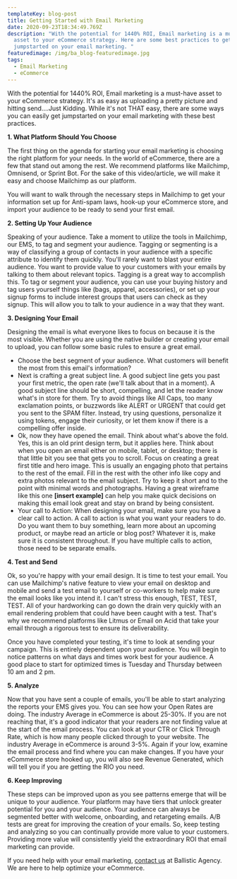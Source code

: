 ```yaml
---
templateKey: blog-post
title: Getting Started with Email Marketing
date: 2020-09-23T18:34:49.769Z
description: "With the potential for 1440% ROI, Email marketing is a must-have
  asset to your eCommerce strategy. Here are some best practices to get you
  jumpstarted on your email marketing. "
featuredimage: /img/ba_blog-featuredimage.jpg
tags:
  - Email Marketing
  - eCommerce
---
```

With the potential for 1440% ROI, Email marketing is a must-have asset to your eCommerce strategy. It's as easy as uploading a pretty picture and hitting send….Just Kidding. While it's not THAT easy, there are some ways you can easily get jumpstarted on your email marketing with these best practices.



**1. What Platform Should You Choose**

The first thing on the agenda for starting your email marketing is choosing the right platform for your needs. In the world of eCommerce, there are a few that stand out among the rest. We recommend platforms like Mailchimp, Omnisend, or Sprint Bot. For the sake of this video/article, we will make it easy and choose Mailchimp as our platform.



You will want to walk through the necessary steps in Mailchimp to get your information set up for Anti-spam laws, hook-up your eCommerce store, and import your audience to be ready to send your first email.



**2. Setting Up Your Audience**

Speaking of your audience. Take a moment to utilize the tools in Mailchimp, our EMS, to tag and segment your audience. Tagging or segmenting is a way of classifying a group of contacts in your audience with a specific attribute to identify them quickly. You'll rarely want to blast your entire audience. You want to provide value to your customers with your emails by talking to them about relevant topics. Tagging is a great way to accomplish this. To tag or segment your audience, you can use your buying history and tag users yourself things like (bags, apparel, accessories), or set up your signup forms to include interest groups that users can check as they signup. This will allow you to talk to your audience in a way that they want.

**3. Designing Your Email**

Designing the email is what everyone likes to focus on because it is the most visible. Whether you are using the native builder or creating your email to upload, you can follow some basic rules to ensure a great email.

* Choose the best segment of your audience. What customers will benefit the most from this email's information?
* Next is crafting a great subject line. A good subject line gets you past your first metric, the open rate (we'll talk about that in a moment). A good subject line should be short, compelling, and let the reader know what's in store for them. Try to avoid things like All Caps, too many exclamation points, or buzzwords like ALERT or URGENT that could get you sent to the SPAM filter. Instead, try using questions, personalize it using tokens, engage their curiosity, or let them know if there is a compelling offer inside.
* Ok, now they have opened the email. Think about what's above the fold. Yes, this is an old print design term, but it applies here. Think about when you open an email either on mobile, tablet, or desktop; there is that little bit you see that gets you to scroll. Focus on creating a great first title and hero image. This is usually an engaging photo that pertains to the rest of the email. Fill in the rest with the other info like copy and extra photos relevant to the email subject. Try to keep it short and to the point with minimal words and photographs. Having a great wireframe like this one **\[insert example]** can help you make quick decisions on making this email look great and stay on brand by being consistent.
* Your call to Action: When designing your email, make sure you have a clear call to action. A call to action is what you want your readers to do. Do you want them to buy something, learn more about an upcoming product, or maybe read an article or blog post? Whatever it is, make sure it is consistent throughout. If you have multiple calls to action, those need to be separate emails.



**4. Test and Send**

Ok, so you're happy with your email design. It is time to test your email. You can use Mailchimp's native feature to view your email on desktop and mobile and send a test email to yourself or co-workers to help make sure the email looks like you intend it. I can't stress this enough, TEST, TEST, TEST. All of your hardworking can go down the drain very quickly with an email rendering problem that could have been caught with a test. That's why we recommend platforms like Litmus or Email on Acid that take your email through a rigorous test to ensure its deliverability.

Once you have completed your testing, it's time to look at sending your campaign. This is entirely dependent upon your audience. You will begin to notice patterns on what days and times work best for your audience. A good place to start for optimized times is Tuesday and Thursday between 10 am and 2 pm.

**5. Analyze**

Now that you have sent a couple of emails, you'll be able to start analyzing the reports your EMS gives you. You can see how your Open Rates are doing. The industry Average in eCommerce is about 25-30%. If you are not reaching that, it's a good indicator that your readers are not finding value at the start of the email process. You can look at your CTR or Click Through Rate, which is how many people clicked through to your website. The industry Average in eCommerce is around 3-5%. Again if your low, examine the email process and find where you can make changes. If you have your eCommerce store hooked up, you will also see Revenue Generated, which will tell you if you are getting the RIO you need.

**6. Keep Improving**

These steps can be improved upon as you see patterns emerge that will be unique to your audience. Your platform may have tiers that unlock greater potential for you and your audience. Your audience can always be segmented better with welcome, onboarding, and retargeting emails. A/B tests are great for improving the creation of your emails. So, keep testing and analyzing so you can continually provide more value to your customers. Providing more value will consistently yield the extraordinary ROI that email marketing can provide.



If you need help with your email marketing, [contact us](https://ballisticagency.com/contact/) at Ballistic Agency. We are here to help optimize your eCommerce.